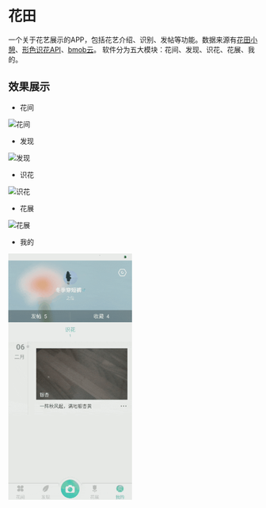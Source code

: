 # 花田
一个关于花艺展示的APP，包括花艺介绍、识别、发帖等功能。数据来源有[花田小憩](https://baike.baidu.com/item/%E8%8A%B1%E7%94%B0%E5%B0%8F%E6%86%A9/18846286?fr=aladdin)、[形色识花API](https://market.aliyun.com/products/57124001/cmapi029377.html?spm=5176.730005.productlist.d_cmapi029377.erSRoz#sku=yuncode2337700006)、[bmob云](https://www.bmob.cn/)。
软件分为五大模块：花间、发现、识花、花展、我的。    
## 效果展示
* 花间

<img src="https://github.com/shenbengit/Flower/blob/master/screenshots/%E8%8A%B1%E9%97%B4.gif" alt="花间" width="250px">

* 发现

<img src="https://github.com/shenbengit/Flower/blob/master/screenshots/%E5%8F%91%E7%8E%B0.gif" alt="发现" width="250px">

* 识花

<img src="https://github.com/shenbengit/Flower/blob/master/screenshots/%E8%AF%86%E8%8A%B1.gif" alt="识花" width="250px">

* 花展

<img src="https://github.com/shenbengit/Flower/blob/master/screenshots/%E8%8A%B1%E5%B1%95.gif" alt="花展" width="250px">

* 我的

<img src="https://github.com/shenbengit/Flower/blob/master/screenshots/%E6%88%91%E7%9A%84.gif" alt="我的" width="250px">

